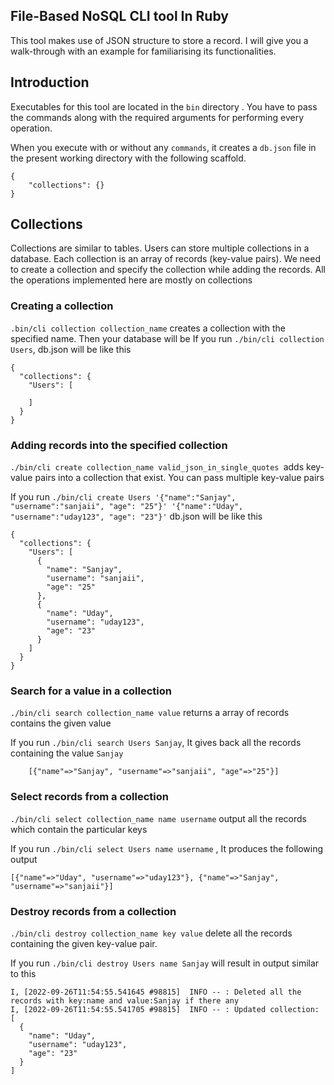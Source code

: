 ## File-Based NoSQL CLI tool In Ruby

This tool makes use of JSON structure to store a record. I will give you a walk-through with an example for familiarising its functionalities.

## Introduction
Executables for this tool are located in the  `bin`  directory . You have to pass the commands along with the required arguments for performing every operation.  

When you execute with or without any `commands`, it creates a `db.json` file in the present working directory with the following scaffold. 

```
{
	"collections": {}
}
```
## Collections

Collections are similar to tables. Users can store multiple collections in a database. Each collection is an array of records (key-value pairs). We need to create a collection and specify the collection while adding the records. All the operations implemented here are mostly on collections

### Creating a  collection

`.bin/cli collection collection_name` creates a collection with the specified name. Then your database will be
If you run `./bin/cli collection Users`,  db.json will be like this
```
{
  "collections": {
    "Users": [

    ]
  }
}
```

### Adding records into the specified collection

`./bin/cli create collection_name valid_json_in_single_quotes `adds key-value pairs into a collection that exist. You can pass multiple key-value pairs

If you run `./bin/cli create Users '{"name":"Sanjay", "username":"sanjaii", "age": "25"}' '{"name":"Uday", "username":"uday123", "age": "23"}'` db.json will be like this
```
{
  "collections": {
    "Users": [
      {
        "name": "Sanjay",
        "username": "sanjaii",
        "age": "25"
      },
      {
        "name": "Uday",
        "username": "uday123",
        "age": "23"
      }
    ]
  }
}
```
### Search for a value in a collection

`./bin/cli search collection_name value` returns a array of records contains the given value

If you run `./bin/cli search Users Sanjay`, It gives back all the records containing the value `Sanjay`
```
	[{"name"=>"Sanjay", "username"=>"sanjaii", "age"=>"25"}]
```


### Select records from a collection

`./bin/cli select collection_name name username`  output all the records which contain the particular keys

If you run `./bin/cli select Users name username` , It produces the following output

```
[{"name"=>"Uday", "username"=>"uday123"}, {"name"=>"Sanjay", "username"=>"sanjaii"}]
 ```
### Destroy records from a collection

`./bin/cli destroy collection_name key value` delete all the records containing the given key-value pair.

If you run `./bin/cli destroy Users name Sanjay` will result in output similar to this

```
I, [2022-09-26T11:54:55.541645 #98815]  INFO -- : Deleted all the records with key:name and value:Sanjay if there any
I, [2022-09-26T11:54:55.541705 #98815]  INFO -- : Updated collection: [
  {
    "name": "Uday",
    "username": "uday123",
    "age": "23"
  }
]
```

